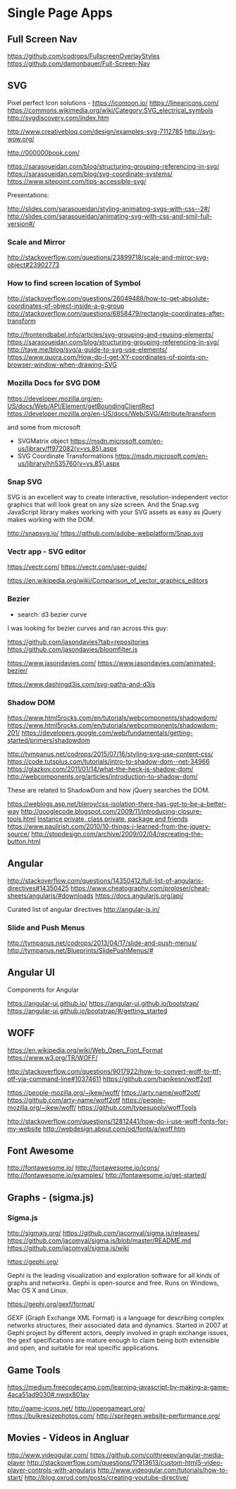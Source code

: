 Single Page Apps
================


Full Screen Nav
----------------

https://github.com/codrops/FullscreenOverlayStyles
https://github.com/damonbauer/Full-Screen-Nav

SVG
----

Pixel perfect Icon solutions - <https://icomoon.io/>
https://linearicons.com/
https://commons.wikimedia.org/wiki/Category:SVG_electrical_symbols
http://svgdiscovery.com/index.htm

http://www.creativebloq.com/design/examples-svg-7112785
http://svg-wow.org/

<http://000000book.com/>

https://sarasoueidan.com/blog/structuring-grouping-referencing-in-svg/
https://sarasoueidan.com/blog/svg-coordinate-systems/
https://www.sitepoint.com/tips-accessible-svg/

Presentations:

http://slides.com/sarasoueidan/styling-animating-svgs-with-css--2#/
http://slides.com/sarasoueidan/animating-svg-with-css-and-smil-full-version#/

### Scale and Mirror

http://stackoverflow.com/questions/23899718/scale-and-mirror-svg-object#23902773

### How to find screen location of Symbol

http://stackoverflow.com/questions/26049488/how-to-get-absolute-coordinates-of-object-inside-a-g-group
http://stackoverflow.com/questions/6858479/rectangle-coordinates-after-transform

http://frontendbabel.info/articles/svg-grouping-and-reusing-elements/
https://sarasoueidan.com/blog/structuring-grouping-referencing-in-svg/
http://taye.me/blog/svg/a-guide-to-svg-use-elements/
https://www.quora.com/How-do-I-get-XY-coordinates-of-points-on-browser-window-when-drawing-SVG

### Mozilla Docs for SVG DOM

https://developer.mozilla.org/en-US/docs/Web/API/Element/getBoundingClientRect
https://developer.mozilla.org/en-US/docs/Web/SVG/Attribute/transform

and some from microsoft

 * SVGMatrix object <https://msdn.microsoft.com/en-us/library/ff972082(v=vs.85).aspx>
 * SVG Coordinate Transformations <https://msdn.microsoft.com/en-us/library/hh535760(v=vs.85).aspx>

### Snap SVG

SVG is an excellent way to create interactive, resolution-independent
vector graphics that will look great on any size screen. And the
Snap.svg JavaScript library makes working with your SVG assets as
easy as jQuery makes working with the DOM.

http://snapsvg.io/
https://github.com/adobe-webplatform/Snap.svg

### Vectr app - SVG editor

https://vectr.com/
https://vectr.com/user-guide/

https://en.wikipedia.org/wiki/Comparison_of_vector_graphics_editors

### Bezier

 * search: d3 bezier curve

I was looking for bezier curves and ran across this guy:

https://github.com/jasondavies?tab=repositories
https://github.com/jasondavies/bloomfilter.js

https://www.jasondavies.com/
https://www.jasondavies.com/animated-bezier/

https://www.dashingd3js.com/svg-paths-and-d3js

### Shadow DOM

https://www.html5rocks.com/en/tutorials/webcomponents/shadowdom/
https://www.html5rocks.com/en/tutorials/webcomponents/shadowdom-201/
https://developers.google.com/web/fundamentals/getting-started/primers/shadowdom

http://tympanus.net/codrops/2015/07/16/styling-svg-use-content-css/
https://code.tutsplus.com/tutorials/intro-to-shadow-dom--net-34966
https://glazkov.com/2011/01/14/what-the-heck-is-shadow-dom/
http://webcomponents.org/articles/introduction-to-shadow-dom/

These are related to ShadowDom and how jQuery searches the DOM.

https://weblogs.asp.net/bleroy/css-isolation-there-has-got-to-be-a-better-way
http://googlecode.blogspot.com/2009/11/introducing-closure-tools.html
[Instance private, class private, package and friends](http://erik.eae.net/archives/2008/11/14/23.47.04/)
https://www.paulirish.com/2010/10-things-i-learned-from-the-jquery-source/
http://stopdesign.com/archive/2009/02/04/recreating-the-button.html

Angular
-------

http://stackoverflow.com/questions/14350412/full-list-of-angularjs-directives#14350425
https://www.cheatography.com/proloser/cheat-sheets/angularjs/#downloads
https://docs.angularjs.org/api/

Curated list of angular directives
http://angular-js.in/

### Slide and Push Menus

http://tympanus.net/codrops/2013/04/17/slide-and-push-menus/
http://tympanus.net/Blueprints/SlidePushMenus/#

Angular UI
----------

Components for Angular

https://angular-ui.github.io/
https://angular-ui.github.io/bootstrap/
https://angular-ui.github.io/bootstrap/#/getting_started

WOFF
----

https://en.wikipedia.org/wiki/Web_Open_Font_Format
https://www.w3.org/TR/WOFF/

http://stackoverflow.com/questions/9017922/how-to-convert-woff-to-ttf-otf-via-command-line#10374611
https://github.com/hanikesn/woff2otf

https://people-mozilla.org/~jkew/woff/
https://arty.name/woff2otf/
https://github.com/arty-name/woff2otf
https://people-mozilla.org/~jkew/woff/
https://github.com/typesupply/woffTools

http://stackoverflow.com/questions/12812441/how-do-i-use-woff-fonts-for-my-website
http://webdesign.about.com/od/fonts/a/woff.htm

Font Awesome
------------

http://fontawesome.io/
http://fontawesome.io/icons/
http://fontawesome.io/examples/
http://fontawesome.io/get-started/

Graphs - (sigma.js)
-------------------

### Sigma.js

http://sigmajs.org/
https://github.com/jacomyal/sigma.js/releases/
https://github.com/jacomyal/sigma.js/blob/master/README.md
https://github.com/jacomyal/sigma.js/wiki

https://gephi.org/

Gephi is the leading visualization and exploration software for all kinds of graphs and networks. Gephi is open-source and free.
Runs on Windows, Mac OS X and Linux.

https://gephi.org/gexf/format/

GEXF (Graph Exchange XML Format) is a language for describing complex networks structures, their associated data and dynamics. Started in 2007 at Gephi project by different actors, deeply involved in graph exchange issues, the gexf specifications are mature enough to claim being both extensible and open, and suitable for real specific applications.

Game Tools
----------

https://medium.freecodecamp.com/learning-javascript-by-making-a-game-4aca51ad9030#.nwqx801ay

http://game-icons.net/
http://opengameart.org/
https://bulkresizephotos.com/
http://spritegen.website-performance.org/

Movies - Videos in Angluar
--------------------------

http://www.videogular.com/
https://github.com/colthreepv/angular-media-player
http://stackoverflow.com/questions/17913613/custom-html5-video-player-controls-with-angularjs
http://www.videogular.com/tutorials/how-to-start/
http://blog.oxrud.com/posts/creating-youtube-directive/

<!-- vim: set autoindent expandtab sw=4 syntax=markdown: -->
